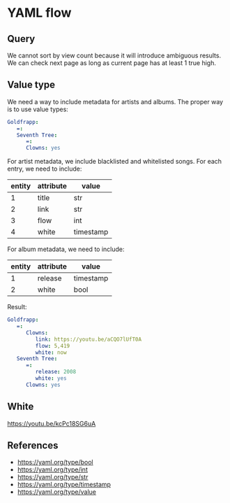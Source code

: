 YAML flow
=========

Query
-----

We cannot sort by view count because it will introduce ambiguous results. We
can check next page as long as current page has at least 1 true high.

Value type
----------

We need a way to include metadata for artists and albums. The proper way is to
use value types:

~~~yml
Goldfrapp:
   =:
   Seventh Tree:
      =:
      Clowns: yes
~~~

For artist metadata, we include blacklisted and whitelisted songs. For each
entry, we need to include:

entity | attribute | value
-------|-----------|------
1      | title     | str
2      | link      | str
3      | flow      | int
4      | white     | timestamp

For album metadata, we need to include:

entity | attribute | value
-------|-----------|----------
1      | release   | timestamp
2      | white     | bool

Result:

~~~yml
Goldfrapp:
   =:
      Clowns:
         link: https://youtu.be/aCQO7lUfT0A
         flow: 5,419
         white: now
   Seventh Tree:
      =:
         release: 2008
         white: yes
      Clowns: yes
~~~

White
-----

https://youtu.be/kcPc18SG6uA

References
----------

- https://yaml.org/type/bool
- https://yaml.org/type/int
- https://yaml.org/type/str
- https://yaml.org/type/timestamp
- https://yaml.org/type/value
